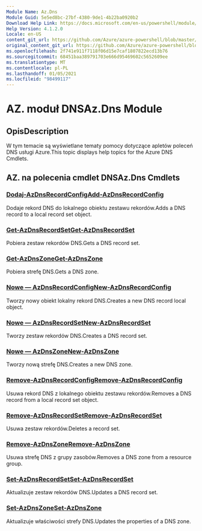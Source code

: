 ```yaml
---
Module Name: Az.Dns
Module Guid: 5e5ed8bc-27bf-4380-9de1-4b22ba0920b2
Download Help Link: https://docs.microsoft.com/en-us/powershell/module/az.dns
Help Version: 4.1.2.0
Locale: en-US
content_git_url: https://github.com/Azure/azure-powershell/blob/master/src/Dns/Dns/help/Az.DNS.md
original_content_git_url: https://github.com/Azure/azure-powershell/blob/master/src/Dns/Dns/help/Az.DNS.md
ms.openlocfilehash: 2f741e911f7118f06d15e7caf1807822ecd13b76
ms.sourcegitcommit: 68451baa389791703e666d95469602c5652609ee
ms.translationtype: MT
ms.contentlocale: pl-PL
ms.lasthandoff: 01/05/2021
ms.locfileid: "98499117"
---
```

# <span data-ttu-id="026b3-101">AZ. moduł DNS</span><span class="sxs-lookup"><span data-stu-id="026b3-101">Az.Dns Module</span></span>
## <span data-ttu-id="026b3-102">Opis</span><span class="sxs-lookup"><span data-stu-id="026b3-102">Description</span></span>
<span data-ttu-id="026b3-103">W tym temacie są wyświetlane tematy pomocy dotyczące apletów poleceń DNS usługi Azure.</span><span class="sxs-lookup"><span data-stu-id="026b3-103">This topic displays help topics for the Azure DNS Cmdlets.</span></span>

## <span data-ttu-id="026b3-104">AZ. na polecenia cmdlet DNS</span><span class="sxs-lookup"><span data-stu-id="026b3-104">Az.Dns Cmdlets</span></span>
### [<span data-ttu-id="026b3-105">Dodaj-AzDnsRecordConfig</span><span class="sxs-lookup"><span data-stu-id="026b3-105">Add-AzDnsRecordConfig</span></span>](Add-AzDnsRecordConfig.md)
<span data-ttu-id="026b3-106">Dodaje rekord DNS do lokalnego obiektu zestawu rekordów.</span><span class="sxs-lookup"><span data-stu-id="026b3-106">Adds a DNS record to a local record set object.</span></span>

### [<span data-ttu-id="026b3-107">Get-AzDnsRecordSet</span><span class="sxs-lookup"><span data-stu-id="026b3-107">Get-AzDnsRecordSet</span></span>](Get-AzDnsRecordSet.md)
<span data-ttu-id="026b3-108">Pobiera zestaw rekordów DNS.</span><span class="sxs-lookup"><span data-stu-id="026b3-108">Gets a DNS record set.</span></span>

### [<span data-ttu-id="026b3-109">Get-AzDnsZone</span><span class="sxs-lookup"><span data-stu-id="026b3-109">Get-AzDnsZone</span></span>](Get-AzDnsZone.md)
<span data-ttu-id="026b3-110">Pobiera strefę DNS.</span><span class="sxs-lookup"><span data-stu-id="026b3-110">Gets a DNS zone.</span></span>

### [<span data-ttu-id="026b3-111">Nowe — AzDnsRecordConfig</span><span class="sxs-lookup"><span data-stu-id="026b3-111">New-AzDnsRecordConfig</span></span>](New-AzDnsRecordConfig.md)
<span data-ttu-id="026b3-112">Tworzy nowy obiekt lokalny rekord DNS.</span><span class="sxs-lookup"><span data-stu-id="026b3-112">Creates a new DNS record local object.</span></span>

### [<span data-ttu-id="026b3-113">Nowe — AzDnsRecordSet</span><span class="sxs-lookup"><span data-stu-id="026b3-113">New-AzDnsRecordSet</span></span>](New-AzDnsRecordSet.md)
<span data-ttu-id="026b3-114">Tworzy zestaw rekordów DNS.</span><span class="sxs-lookup"><span data-stu-id="026b3-114">Creates a DNS record set.</span></span>

### [<span data-ttu-id="026b3-115">Nowe — AzDnsZone</span><span class="sxs-lookup"><span data-stu-id="026b3-115">New-AzDnsZone</span></span>](New-AzDnsZone.md)
<span data-ttu-id="026b3-116">Tworzy nową strefę DNS.</span><span class="sxs-lookup"><span data-stu-id="026b3-116">Creates a new DNS zone.</span></span>

### [<span data-ttu-id="026b3-117">Remove-AzDnsRecordConfig</span><span class="sxs-lookup"><span data-stu-id="026b3-117">Remove-AzDnsRecordConfig</span></span>](Remove-AzDnsRecordConfig.md)
<span data-ttu-id="026b3-118">Usuwa rekord DNS z lokalnego obiektu zestawu rekordów.</span><span class="sxs-lookup"><span data-stu-id="026b3-118">Removes a DNS record from a local record set object.</span></span>

### [<span data-ttu-id="026b3-119">Remove-AzDnsRecordSet</span><span class="sxs-lookup"><span data-stu-id="026b3-119">Remove-AzDnsRecordSet</span></span>](Remove-AzDnsRecordSet.md)
<span data-ttu-id="026b3-120">Usuwa zestaw rekordów.</span><span class="sxs-lookup"><span data-stu-id="026b3-120">Deletes a record set.</span></span>

### [<span data-ttu-id="026b3-121">Remove-AzDnsZone</span><span class="sxs-lookup"><span data-stu-id="026b3-121">Remove-AzDnsZone</span></span>](Remove-AzDnsZone.md)
<span data-ttu-id="026b3-122">Usuwa strefę DNS z grupy zasobów.</span><span class="sxs-lookup"><span data-stu-id="026b3-122">Removes a DNS zone from a resource group.</span></span>

### [<span data-ttu-id="026b3-123">Set-AzDnsRecordSet</span><span class="sxs-lookup"><span data-stu-id="026b3-123">Set-AzDnsRecordSet</span></span>](Set-AzDnsRecordSet.md)
<span data-ttu-id="026b3-124">Aktualizuje zestaw rekordów DNS.</span><span class="sxs-lookup"><span data-stu-id="026b3-124">Updates a DNS record set.</span></span>

### [<span data-ttu-id="026b3-125">Set-AzDnsZone</span><span class="sxs-lookup"><span data-stu-id="026b3-125">Set-AzDnsZone</span></span>](Set-AzDnsZone.md)
<span data-ttu-id="026b3-126">Aktualizuje właściwości strefy DNS.</span><span class="sxs-lookup"><span data-stu-id="026b3-126">Updates the properties of a DNS zone.</span></span>

